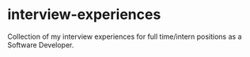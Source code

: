 # interview-experiences
Collection of my interview experiences for full time/intern positions as a Software Developer.
